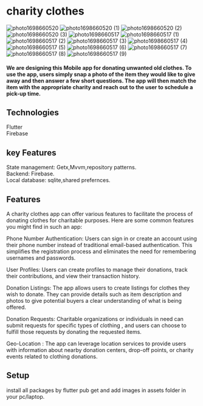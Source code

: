 

# charity clothes
![photo1698660520](https://github.com/taherelzoghby/charity-clothes/assets/77517566/254b8b8c-50c7-4b4f-a87c-0ec26461d1e2)
![photo1698660520 (1)](https://github.com/taherelzoghby/charity-clothes/assets/77517566/9f56505d-d9f1-43a7-a732-60e1207692aa)
![photo1698660520 (2)](https://github.com/taherelzoghby/charity-clothes/assets/77517566/8efbb2d0-5338-4088-9d52-335f645966c5)
![photo1698660520 (3)](https://github.com/taherelzoghby/charity-clothes/assets/77517566/a4b5e525-f378-4221-b4c0-e19a7239ae78)
![photo1698660517](https://github.com/taherelzoghby/charity-clothes/assets/77517566/49da366a-cc28-418f-aeb2-5396f5b59a2a)
![photo1698660517 (1)](https://github.com/taherelzoghby/charity-clothes/assets/77517566/fdb8f8b2-1d92-4e6c-afbf-276794d7c636)
![photo1698660517 (2)](https://github.com/taherelzoghby/charity-clothes/assets/77517566/8a0d4147-c7d1-46b2-83f1-d14faffd2fc5)
![photo1698660517 (3)](https://github.com/taherelzoghby/charity-clothes/assets/77517566/a38707c1-ed89-48de-bd73-d9c31f5d176e)
![photo1698660517 (4)](https://github.com/taherelzoghby/charity-clothes/assets/77517566/603901ae-4d29-4509-beb8-532c7694d0dd)
![photo1698660517 (5)](https://github.com/taherelzoghby/charity-clothes/assets/77517566/d2ae9bc5-13ac-4c44-bc3c-73b5bf1accc1)
![photo1698660517 (6)](https://github.com/taherelzoghby/charity-clothes/assets/77517566/23fbae7a-cb98-4f10-8e6b-b2ed37e97ce3)
![photo1698660517 (7)](https://github.com/taherelzoghby/charity-clothes/assets/77517566/beb0cc3f-c772-4a59-88bf-c45cf1593527)
![photo1698660517 (8)](https://github.com/taherelzoghby/charity-clothes/assets/77517566/03669d19-54a1-48bf-9dbb-641b8b89be75)
![photo1698660517 (9)](https://github.com/taherelzoghby/charity-clothes/assets/77517566/a9ffc167-df2a-453f-98ce-035b806d0aa0)

#### We are designing this Mobile app for donating unwanted old clothes. To use the app, users simply snap a photo of the item they would like to give away and then answer a few short questions. The app will then match the item with the appropriate charity and reach out to the user to schedule a pick-up time.

## Technologies
Flutter<br>
Firebase<br>
## key Features
State management: Getx,Mvvm,repository patterns.<br>
Backend: Firebase.<br>
Local database: sqlite,shared prefernces.<br> 

## Features
A charity clothes app can offer various features to facilitate the process of donating clothes for charitable purposes. Here are some common features you might find in such an app:

Phone Number Authentication: Users can sign in or create an account using their phone number instead of traditional email-based authentication. This simplifies the registration process and eliminates the need for remembering usernames and passwords.

User Profiles: Users can create profiles to manage their donations, track their contributions, and view their transaction history.

Donation Listings: The app allows users to create listings for clothes they wish to donate. They can provide details such as item description and photos to give potential buyers a clear understanding of what is being offered.

Donation Requests: Charitable organizations or individuals in need can submit requests for specific types of clothing , and users can choose to fulfill those requests by donating the requested items.

Geo-Location : The app can leverage location services to provide users with information about nearby donation centers, drop-off points, or charity events related to clothing donations.

## Setup
install all packages by flutter pub get and add images in assets folder in your pc/laptop.

